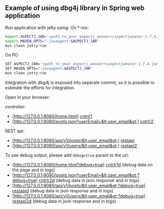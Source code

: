 Example of using dbg4j library in Spring web application
-----------------------

Run application with jetty using:
On *-nix:
```bash
export ASPECTJ_JAR='<path_to_your_aspectj_weaver>/aspectjweaver-1.7.4.jar'
export MAVEN_OPTS="-javaagent:$ASPECTJ_JAR"
mvn clean jetty:run
```
On PC:
```bash
SET ASPECTJ_JAR='<path_to_your_aspectj_weaver>\aspectjweaver-1.7.4.jar'
SET MAVEN_OPTS="-javaagent:$ASPECTJ_JAR"
mvn clean jetty:run
```

Integration with dbg4j is exposed into separate commit, so it is possible to estimate the efforts for integration.

Open in your browser:

controller:
  - [http://127.0.0.1:8080/home.html] [cntrlr1]
  - [http://127.0.0.1:8080/posts.json?userEmail=&lt;user_email&gt;] [cntrlr2]

REST api:
  - [http://127.0.0.1:8080/api/v1/posts/&lt;user_email&gt;] [restapi]
  - [http://127.0.0.1:8080/api/v1/users/&lt;user_email&gt;] [restapi2]

To see debug output, please add `debug=true` param to the url:
  - [http://127.0.0.1:8080/home.html?debug=true] [cntrlr1d] (debug data on the page and in logs)
  - [http://127.0.0.1:8080/posts.json?userEmail=&lt;user_email&gt;?debug=true] [cntrlr2d] (debug data in json response
  and in logs)
  - [http://127.0.0.1:8080/api/v1/posts/&lt;user_email&gt;?debug=true] [restapid]  (debug data in json response and in
  logs)
  - [http://127.0.0.1:8080/api/v1/users/&lt;user_email&gt;?debug=true] [restapi2d]  (debug data in json response and in
  logs)

[cntrlr1]:http://127.0.0.1:8080/home.html
[cntrlr2]:http://127.0.0.1:8080/posts.json?userEmail=123@test.test
[cntrlr1d]:http://127.0.0.1:8080/home.html?debug=true
[cntrlr2d]:http://127.0.0.1:8080/posts.json?userEmail=123@test.test&debug=true
[restapi]:http://127.0.0.1:8080/api/v1/posts/123@test.test
[restapid]:http://127.0.0.1:8080/api/v1/posts/123@test.test?debug=true
[restapi2]:http://127.0.0.1:8080/api/v1/users/123@test.test
[restapi2d]:http://127.0.0.1:8080/api/v1/users/123@test.test?debug=true